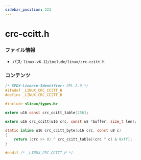 ```yaml
---
sidebar_position: 223
---
```

# crc-ccitt.h

### ファイル情報

- パス: `linux-v6.12/include/linux/crc-ccitt.h`

### コンテンツ

```h
/* SPDX-License-Identifier: GPL-2.0 */
#ifndef _LINUX_CRC_CCITT_H
#define _LINUX_CRC_CCITT_H

#include <linux/types.h>

extern u16 const crc_ccitt_table[256];

extern u16 crc_ccitt(u16 crc, const u8 *buffer, size_t len);

static inline u16 crc_ccitt_byte(u16 crc, const u8 c)
{
	return (crc >> 8) ^ crc_ccitt_table[(crc ^ c) & 0xff];
}

#endif /* _LINUX_CRC_CCITT_H */

```
